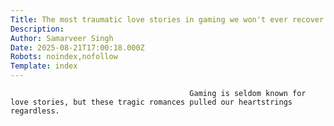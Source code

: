 ```yaml
---
Title: The most traumatic love stories in gaming we won't ever recover from
Description: 
Author: Samarveer Singh
Date: 2025-08-21T17:00:18.000Z
Robots: noindex,nofollow
Template: index
---
```


                                            Gaming is seldom known for love stories, but these tragic romances pulled our heartstrings regardless. 
                                        
